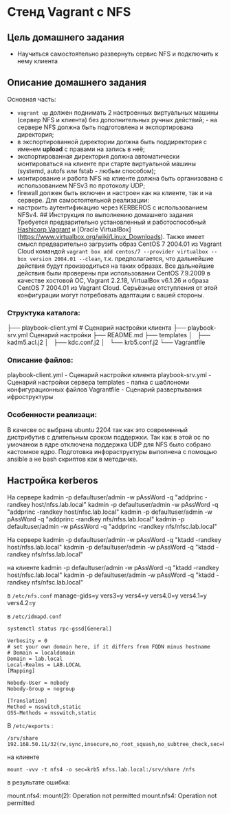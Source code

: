 # Стенд Vagrant с NFS 
## Цель домашнего задания 
- Научиться самостоятельно развернуть сервис NFS и подключить к нему клиента 
## Описание домашнего задания 
Основная часть: 
- `vagrant up` должен поднимать 2 настроенных виртуальных машины (сервер NFS и клиента) без дополнительных ручных действий; - на сервере NFS должна быть подготовлена и экспортирована директория; 
- в экспортированной директории должна быть поддиректория с именем __upload__ с правами на запись в неё; 
- экспортированная директория должна автоматически монтироваться на клиенте при старте виртуальной машины (systemd, autofs или fstab -  любым способом); 
- монтирование и работа NFS на клиенте должна быть организована с использованием NFSv3 по протоколу UDP; 
- firewall должен быть включен и настроен как на клиенте, так и на сервере.
Для самостоятельной реализации:
- настроить аутентификацию через KERBEROS с использованием NFSv4. ## Инструкция по выполнению домашнего задания 
Требуется предварительно установленный и работоспособный [Hashicorp  Vagrant](https://www.vagrantup.com/downloads) и [Oracle VirtualBox] (https://www.virtualbox.org/wiki/Linux_Downloads). Также имеет смысл предварительно загрузить образ CentOS 7 2004.01 из Vagrant Cloud  командой ```vagrant box add centos/7 --provider virtualbox --box version 2004.01 --clean```, т.к. предполагается, что дальнейшие действия будут производиться на таких образах.
Все дальнейшие действия были проверены при использовании CentOS  7.9.2009 в качестве хостовой ОС, Vagrant 2.2.18, VirtualBox v6.1.26  и образа CentOS 7 2004.01 из Vagrant Cloud. Серьёзные отступления от этой конфигурации могут потребовать адаптации с вашей стороны.



### Структука каталога:
├── playbook-client.yml # Сценарий настройки клиента
├── playbook-srv.yml    Сценарий настройки 
├── README.md
├── templates
│   ├── kadm5.acl.j2
│   ├── kdc.conf.j2
│   └── krb5.conf.j2
└── Vagrantfile
### Описание файлов: 
playbook-client.yml - Сценарий настройки клиента
playbook-srv.yml - Сценарий настройки сервера
templates - папка с шаблономи конфигурационных файлов
Vagrantfile - Сценарий развертывания ифроструктуры

### Особенности реализаци:
В качесве ос выбрана ubuntu 2204 так как это современный дистрибутив с длительным сроком поддержки.
Так как в этой ос по умочанюи в ядре отключена поддержка UDP для NFS было собрано кастомное ядро.
Подготовка инфораструктуры выполнена с помощью ansible а не bash скриптов как в методичке.

## Настройка  kerberos

 На сервере 
kadmin -p defaultuser/admin -w pAssWord -q "addprinc -randkey host/nfss.lab.local"
kadmin -p defaultuser/admin -w pAssWord -q "addprinc -randkey host/nfsc.lab.local"
kadmin -p defaultuser/admin -w pAssWord -q "addprinc -randkey nfs/nfss.lab.local"
kadmin -p defaultuser/admin -w pAssWord -q "addprinc -randkey nfs/nfsc.lab.local"

На сервере
kadmin -p defaultuser/admin -w pAssWord -q "ktadd -randkey host/nfss.lab.local"
kadmin -p defaultuser/admin -w pAssWord -q "ktadd -randkey nfs/nfss.lab.local"

на клиенте
kadmin -p defaultuser/admin -w pAssWord -q "ktadd -randkey host/nfsc.lab.local"
kadmin -p defaultuser/admin -w pAssWord -q "ktadd -randkey nfs/nfsc.lab.local"

в `/etc/nfs.conf`
 manage-gids=y 
 vers3=y
 vers4=y
 vers4.0=y
 vers4.1=y
 vers4.2=y

 в `/etc/idmapd.conf`



```
systemctl status rpc-gssd[General]

Verbosity = 0
# set your own domain here, if it differs from FQDN minus hostname
# Domain = localdomain
Domain = lab.local
Local-Realms = LAB.LOCAL
[Mapping]

Nobody-User = nobody
Nobody-Group = nogroup

[Translation]
Method = nsswitch,static
GSS-Methods = nsswitch,static
```
В  `/etc/exports` :

```
/srv/share  192.168.50.11/32(rw,sync,insecure,no_root_squash,no_subtree_check,sec=krb5:krb5i:krb5p)
```
на клиенте 

`mount -vvv -t nfs4 -o sec=krb5 nfss.lab.local:/srv/share /nfs`

в результате ошибка:

mount.nfs4: mount(2): Operation not permitted
mount.nfs4: Operation not permitted